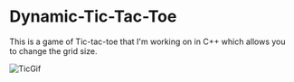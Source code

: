 ﻿# Dynamic-Tic-Tac-Toe
This is a game of Tic-tac-toe that I'm working on in C++ which allows you to change the grid size.

![TicGif](https://github.com/user-attachments/assets/45396e3b-a342-4244-82c0-8e4e4e7c6bb4)
